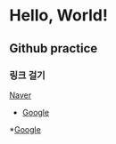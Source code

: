 
<h1>Hello, World!</h1>
<h2> Github practice </h2>
<h3> 링크 걸기</h3>

[Naver][naverlink]

[naverlink]: https://naver.com "Go naver"

<ul>
<li>
  
[Google][googlelink]
  
[googlelink]: https://google.com "Go google"

</li>
</ul>


*[Google][googlelink]

[googlelink]: https://google.com "Go google"


